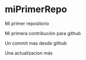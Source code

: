 # miPrimerRepo


Mi primer repositorio

Mi primera contribución para github

Un commit mas desde github

Una actualizacion más
